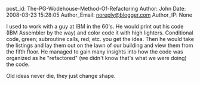 post_id: The-PG-Wodehouse-Method-Of-Refactoring
Author: John
Date: 2008-03-23 15:28:05
Author_Email: noreply@blogger.com
Author_IP: None

I used to work with a guy at IBM in the 60's.  He would print out his code
(IBM Assembler by the way) and color code it with high lighters.  Conditional
code, green; subroutine calls, red; etc. you get the idea.  Then he would take
the listings and lay them out on the lawn of our building and view them from
the fifth floor.  He managed to gain many insights into how the code was
organized as he "refactored" (we didn't know that's what we were doing) the
code.

Old ideas never die, they just change shape.
